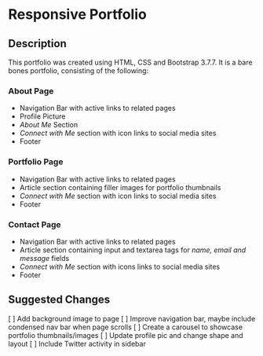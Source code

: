 # Responsive Portfolio

## Description

This portfolio was created using HTML, CSS and Bootstrap 3.7.7. It is a bare bones portfolio, consisting of the following:

### About Page
- Navigation Bar with active links to related pages
- Profile Picture
- *About Me* Section
- *Connect with Me* section with icon links to social media sites
- Footer

### Portfolio Page
- Navigation Bar with active links to related pages
- Article section containing filler images for portfolio thumbnails
- *Connect with Me* section with icon links to social media sites
- Footer

### Contact Page
- Navigation Bar with active links to related pages
- Article section containing input and textarea tags for *name, email and message* fields
- *Connect with Me* section with icons links to social media sites
- Footer


## Suggested Changes
[ ] Add background image to page
[ ] Improve navigation bar, maybe include condensed nav bar when page scrolls
[ ] Create a carousel to showcase portfolio thumbnails/images
[ ] Update profile pic and change shape and layout
[ ] Include Twitter activity in sidebar